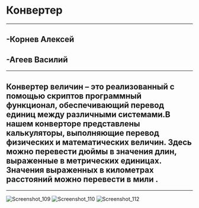 # Конвертер
---
## -Корнев Алексей
## -Агеев Василий
-----
## Конвертер величин – это реализованный с помощью скриптов программный функционал, обеспечивающий перевод единиц между различными системами.В нашем конверторе представлены калькуляторы, выполняющие перевод физических и математических величин. Здесь можно перевести дюймы в значения длин, выраженные в метрических единицах. Значения выраженных в километрах расстояний можно перевести в мили .
-----
![Screenshot_109](https://user-images.githubusercontent.com/115006204/204260202-20293bbf-a1bd-4155-a003-b8fba4441efd.png)
![Screenshot_110](https://user-images.githubusercontent.com/115006204/204260220-fdb5e763-795d-4a26-902b-430e438b55f8.png)
![Screenshot_112](https://user-images.githubusercontent.com/115006204/204260260-64351ef7-0c83-4466-8a8b-36c066dbf2f0.png)
